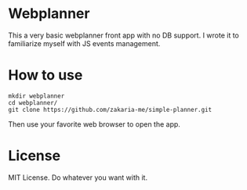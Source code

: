 # Webplanner

This a very basic webplanner front app with no DB support. I wrote it to familiarize myself with JS events management.

# How to use

```
mkdir webplanner
cd webplanner/
git clone https://github.com/zakaria-me/simple-planner.git
```

Then use your favorite web browser to open the app.

# License

MIT License. Do whatever you want with it.